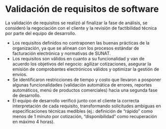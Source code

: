 # Validación de requisitos de software
La validación de requisitos se realizó al finalizar la fase de análisis, se consideró la negociación con el cliente y la revisión de factibilidad técnica por parte del equipo de desarrollo.

- Los requisitos definidos no contraponen las buenas prácticas de la organización, ya que se alinean con los procesos estándar de facturación electrónica y normativas de SUNAT.
- Los requisitos son válidos en cuanto a su funcionalidad y van de acuerdo los objetivos del negocio: agilizar cotizaciones, asegurar la emisión de comprobantes electrónicos válidos y optimizar la gestión de envíos.
- Se identificaron restricciones de tiempo y costo que llevaron a posponer algunas funcionalidades (validación automática de errores, reportes automáticos, menú de productos comerciales) hacia una segunda fase de desarrollo.
- El equipo de desarrollo verificó junto con el cliente la correcta interpretación de cada requisito, transformando solicitudes ambiguas en especificaciones técnicas medibles (ej.: definición de “rápido” como menos de 1 minuto por cotización, “disponibilidad” como recuperación en máximo 4 horas).
